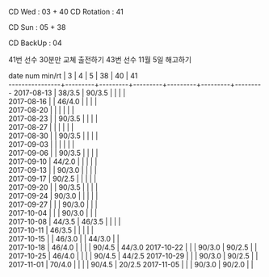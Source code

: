 CD Wed      : 03 + 40
CD Rotation : 41

CD Sun      : 05 + 38

CD BackUp   : 04

41번 선수 30분만 교쳬 출전하기
43번 선수 11월 5일 해고하기

date num min/rt |    3    |    4    |    5    |    38   |    40   |    41   
----------------+---------+---------+---------+---------+---------+---------
2017-08-13      |  38/3.5 |  90/3.5 |         |         |         |        
2017-08-16      |         |  46/4.0 |         |         |         |        
2017-08-20      |         |         |         |         |         |        
2017-08-23      |         |  90/3.5 |         |         |         |        
2017-08-27      |         |         |         |         |         |        
2017-08-30      |         |  90/3.5 |         |         |         |        
2017-09-03      |         |         |         |         |         |        
2017-09-06      |         |  90/3.5 |         |         |         |        
2017-09-10      |  44/2.0 |         |         |         |         |        
2017-09-13      |         |  90/3.0 |         |         |         |        
2017-09-17      |  90/2.5 |         |         |         |         |        
2017-09-20      |         |  90/3.5 |         |         |         |        
2017-09-24      |  90/3.0 |         |         |         |         |        
2017-09-27      |         |         |  90/3.0 |         |         |        
2017-10-04      |         |         |  90/3.0 |         |         |        
2017-10-08      |  44/3.5 |  46/3.5 |         |         |         |        
2017-10-11      |  46/3.5 |         |         |         |         |        
2017-10-15      |         |  46/3.0 |         |  44/3.0 |         |        
2017-10-18      |  46/4.0 |         |         |         |  90/4.5 |  44/3.0
2017-10-22      |         |         |  90/3.0 |  90/2.5 |         |        
2017-10-25      |  46/4.0 |         |         |         |  90/4.5 |  44/2.5
2017-10-29      |         |         |  90/3.0 |  90/2.5 |         |        
2017-11-01      |  70/4.0 |         |         |         |  90/4.5 |  20/2.5
2017-11-05      |         |         |  90/3.0 |  90/2.0 |         |        
